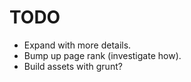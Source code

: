 # TODO

* Expand with more details.
* Bump up page rank (investigate how).
* Build assets with grunt?
